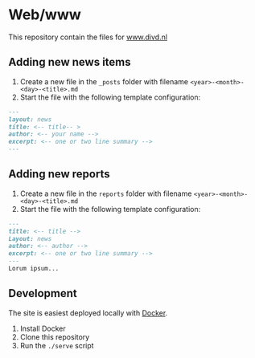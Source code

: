 Web/www
=======

This repository contain the files for www.divd.nl


## Adding new news items
1. Create a new file in the `_posts` folder with filename `<year>-<month>-<day>-<title>.md`
2. Start the file with the following template configuration:
```markdown
---
layout: news
title: <-- title-- >
author: <-- your name -->
excerpt: <-- one or two line summary -->
---
```

## Adding new reports
1. Create a new file in the `reports` folder with filename `<year>-<month>-<day>-<title>.md`
2. Start the file with the following template configuration:
```markdown
---
title: <-- title -->
Layout: news
author: <-- author -->
excerpt: <-- one or two line summary -->
---
Lorum ipsum...
```

## Development
The site is easiest deployed locally with [Docker](https://docker.com). 

1. Install Docker
2. Clone this repository
3. Run the `./serve` script